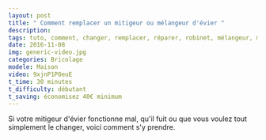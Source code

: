 ```yaml
---
layout: post
title: " Comment remplacer un mitigeur ou mélangeur d'évier "
description: 
tags: tuto, comment, changer, remplacer, réparer, robinet, mélangeur, mitigeur, évier, cuisine, soi même, plomberie,
date: 2016-11-08 
img: generic-video.jpg
categories: Bricolage
modele: Maison
video: 9xjnP1POeuE
t_time: 30 minutes
t_difficulty: débutant
t_saving: économisez 40€ minimum
---
```

Si votre mitigeur d'évier fonctionne mal, qu'il fuit ou que vous voulez tout simplement le changer, voici comment s'y prendre. 